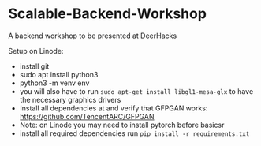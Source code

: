 # Scalable-Backend-Workshop
A backend workshop to be presented at DeerHacks 

Setup on Linode:

- install git
- sudo apt install python3
- python3 -m venv env 
- you will also have to run `sudo apt-get install libgl1-mesa-glx` to have the necessary graphics drivers
- Install all dependencies at and verify that GFPGAN works: https://github.com/TencentARC/GFPGAN
- Note: on Linode you may need to install pytorch before basicsr
- install all required dependencies run `pip install -r requirements.txt`
